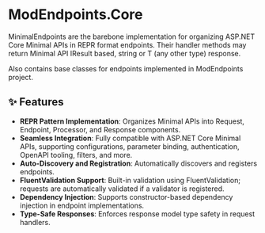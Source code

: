 ﻿# ModEndpoints.Core

MinimalEndpoints are the barebone implementation for organizing ASP.NET Core Minimal APIs in REPR format endpoints. Their handler methods may return Minimal API IResult based, string or T (any other type) response.

Also contains base classes for endpoints implemented in ModEndpoints project.

## ✨ Features

- **REPR Pattern Implementation**: Organizes Minimal APIs into Request, Endpoint, Processor, and Response components.
- **Seamless Integration**: Fully compatible with ASP.NET Core Minimal APIs, supporting configurations, parameter binding, authentication, OpenAPI tooling, filters, and more.
- **Auto-Discovery and Registration**: Automatically discovers and registers endpoints.
- **FluentValidation Support**: Built-in validation using FluentValidation; requests are automatically validated if a validator is registered.
- **Dependency Injection**: Supports constructor-based dependency injection in endpoint implementations.
- **Type-Safe Responses**: Enforces response model type safety in request handlers.
 